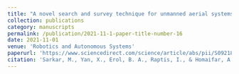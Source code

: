 ```yaml
---
title: "A novel search and survey technique for unmanned aerial systems in detecting and estimating the area for wildfires"
collection: publications
category: manuscripts
permalink: /publication/2021-11-1-paper-title-number-16
date: 2021-11-01
venue: 'Robotics and Autonomous Systems'
paperurl: 'https://www.sciencedirect.com/science/article/abs/pii/S0921889021001330'
citation: 'Sarkar, M., Yan, X., Erol, B. A., Raptis, I., & Homaifar, A. (2021). A novel search and survey technique for unmanned aerial systems in detecting and estimating the area for wildfires. Robotics and Autonomous Systems, 145, 103848.'
---
```

